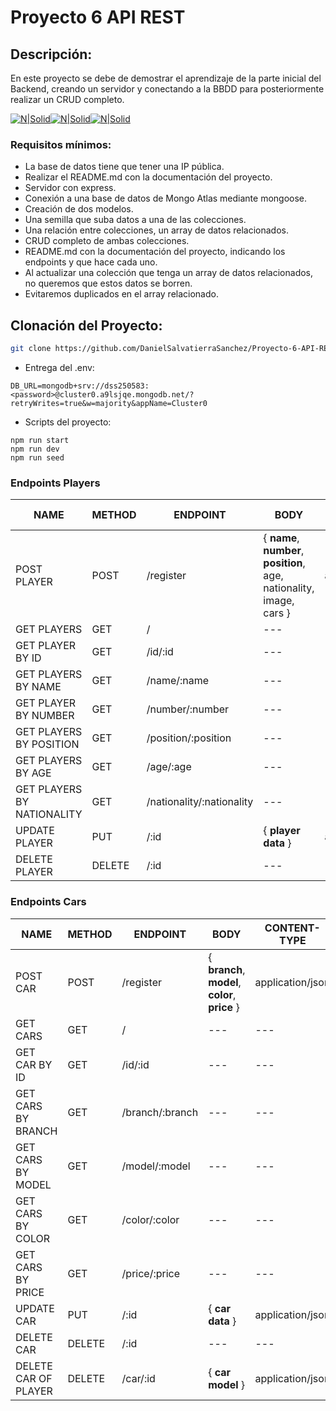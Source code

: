 # Proyecto 6 API REST 

## Descripción:

En este proyecto se debe de demostrar el aprendizaje de la parte inicial del Backend, 
creando un servidor y conectando a la BBDD para posteriormente realizar un CRUD completo. 

[![N|Solid](https://moonlay.com/wp-content/uploads/2023/01/mongoDB.png)](https://nodesource.com/products/nsolid)[![N|Solid](https://encrypted-tbn0.gstatic.com/images?q=tbn:ANd9GcRkucnJUfKnyTgCTQ-XEp_CbYIDzXJ_1b4BafS7alYn8v8duI9DMcv3zQvb_WF11dX-95M&usqp=CAU)](https://nodesource.com/products/nsolid)[![N|Solid](https://moonlay.com/wp-content/uploads/2023/01/node-JS.png)](https://nodesource.com/products/nsolid)

### Requisitos mínimos:

- La base de datos tiene que tener una IP pública.
- Realizar el README.md con la documentación del proyecto.
- Servidor con express.
- Conexión a una base de datos de Mongo Atlas mediante mongoose.
- Creación de dos modelos.
- Una semilla que suba datos a una de las colecciones.
- Una relación entre colecciones, un array de datos relacionados.
- CRUD completo de ambas colecciones.
- README.md con la documentación del proyecto, indicando los endpoints y que hace cada uno.
- Al actualizar una colección que tenga un array de datos relacionados, no queremos que estos datos se borren.
- Evitaremos duplicados en el array relacionado.

## Clonación del Proyecto:

```sh
git clone https://github.com/DanielSalvatierraSanchez/Proyecto-6-API-REST.git
```

- Entrega del .env:

```
DB_URL=mongodb+srv://dss250583:<password>@cluster0.a9lsjqe.mongodb.net/?retryWrites=true&w=majority&appName=Cluster0
```

- Scripts del proyecto:

```
npm run start
npm run dev
npm run seed
```

### Endpoints Players

| NAME        | METHOD | ENDPOINT        | BODY                                                        | CONTENT-TYPE     | RESPONSE        |
| ----------- | ------ | --------------- | ----------------------------------------------------------- | ---------------- | --------------- |
| POST PLAYER    | POST   | /register | { **name**, **number**, **position**, age, nationality, image, cars } | application/json | { player } |
| GET PLAYERS       | GET   | / | ---  | --- | { players } |
| GET PLAYER BY ID   | GET    | /id/:id | --- | --- | { player } |
| GET PLAYERS BY NAME    | GET    | /name/:name | --- | --- | { players } |
| GET PLAYER BY NUMBER    | GET    | /number/:number | --- | --- | { player } |
| GET PLAYERS BY POSITION    | GET    | /position/:position | --- | --- | { players } |
| GET PLAYERS BY AGE    | GET    | /age/:age | --- | --- | { players } |
| GET PLAYERS BY NATIONALITY    | GET    | /nationality/:nationality | --- | --- | { players } |
| UPDATE PLAYER | PUT    | /:id | { **player data** } | application/json | { player } |
| DELETE PLAYER | DELETE | /:id | --- | --- | { player } |

### Endpoints Cars

| NAME        | METHOD | ENDPOINT        | BODY                                                        | CONTENT-TYPE     | RESPONSE        |
| ----------- | ------ | --------------- | ----------------------------------------------------------- | ---------------- | --------------- |
| POST CAR    | POST   | /register | { **branch**, **model**, **color**, **price** } | application/json | { car } |
| GET CARS       | GET   | / | ---  | --- | { cars } |
| GET CAR BY ID   | GET    | /id/:id | --- | --- | { car } |
| GET CARS BY BRANCH    | GET    | /branch/:branch | --- | --- | { cars } |
| GET CARS BY MODEL    | GET    | /model/:model | --- | --- | { cars } |
| GET CARS BY COLOR    | GET    | /color/:color | --- | --- | { cars } |
| GET CARS BY PRICE    | GET    | /price/:price | --- | --- | { cars } |
| UPDATE CAR | PUT    | /:id | { **car data** } | application/json | { car } |
| DELETE CAR | DELETE | /:id | --- | --- | { car } |
| DELETE CAR OF PLAYER | DELETE    | /car/:id | { **car model** } | application/json | { car } |



